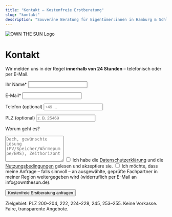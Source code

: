 ```yaml
---
title: "Kontakt – Kostenfreie Erstberatung"
slug: "kontakt"
description: "Souveräne Beratung für Eigentümer:innen in Hamburg & Schleswig-Holstein – OWN THE SUN."
---
```


<img src="/images/OwnTheSun%20LOGO%20FINAL%202000.png" alt="OWN THE SUN Logo" class="logo" />

# Kontakt

Wir melden uns in der Regel **innerhalb von 24 Stunden** – telefonisch oder per E-Mail.

<form id="lead-form" action="https://automation.ownthesun.de/webhook/lead" method="post" accept-charset="utf-8" autocomplete="on">
  <label for="name">Ihr Name*</label>
  <input id="name" name="name" type="text" required>

  <label for="email">E-Mail*</label>
  <input id="email" name="email" type="email" required>

  <label for="phone">Telefon (optional)</label>
  <input id="phone" name="phone" type="tel" inputmode="tel" placeholder="+49 ...">

  <label for="zip">PLZ (optional)</label>
  <input id="zip" name="zip" type="text" inputmode="numeric" pattern="[0-9]{5}" placeholder="z. B. 25469">

  <label for="message">Worum geht es?</label>
  <textarea id="message" name="message" rows="5" placeholder="Dach, gewünschte Lösung (PV/Speicher/Wärmepumpe/EMS), Zeithorizont"></textarea>

  <!-- Pflicht-Checkbox: Legal -->
  <label class="checkbox">
    <input type="checkbox" name="legal_accept" value="yes" required>
    Ich habe die <a href="/datenschutz/" target="_blank" rel="noopener">Datenschutzerklärung</a> und die
    <a href="/nutzungsbedingungen/" target="_blank" rel="noopener">Nutzungsbedingungen</a> gelesen und akzeptiere sie.
  </label>

  <!-- Optionale Einwilligung: Partnerweitergabe (separat, NICHT vorangekreuzt) -->
  <label class="checkbox">
    <input type="checkbox" name="partner_share_optin" value="yes">
    Ich möchte, dass meine Anfrage – falls sinnvoll – an ausgewählte, geprüfte Fachpartner in meiner Region weitergegeben wird
    (widerruflich per E-Mail an info@ownthesun.de).
  </label>

  <!-- Honeypot gegen Spam -->
  <div style="position:absolute; left:-5000px;" aria-hidden="true">
    <label for="website">Bitte freilassen</label>
    <input type="text" id="website" name="website" tabindex="-1" autocomplete="off">
  </div>

  <!-- Metadaten für n8n -->
  <input type="hidden" name="page_url" value="{{ .Permalink }}">
  <input type="hidden" name="source" value="kontakt">
  <input type="hidden" name="timestamp" value="{{ now }}">

  <button type="submit" class="btn">Kostenfreie Erstberatung anfragen</button>
</form>

<p class="microcopy">Zielgebiet: PLZ 200–204, 222, 224–228, 245, 253–255. Keine Vorkasse. Faire, transparente Angebote.</p>

<script>
  // GTM/Analytics-Event (optional)
  window.dataLayer = window.dataLayer || [];
  document.getElementById('lead-form')?.addEventListener('submit', function(){
    window.dataLayer.push({
      event: 'lead_submit',
      form_location: 'kontakt',
      consent_partner_share: !!document.querySelector('input[name="partner_share_optin"]:checked')
    });
  });
</script>
